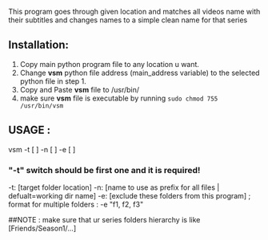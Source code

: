This program goes through given location and matches all videos name with their subtitles and changes names to a simple clean name for that series

## Installation:
1. Copy main python program file to any location u want.
2. Change **vsm** python file address (main_address variable) to the selected python file in step 1.
3. Copy and Paste **vsm** file to /usr/bin/ 
4. make sure **vsm** file is executable by running `sudo chmod 755 /usr/bin/vsm`

## USAGE :
vsm -t [ ] -n [ ] -e [ ]

### "-t" switch should be first one and it is required!
-t: [target folder location]
-n: [name to use as prefix for all files | defualt=working dir name]
-e: [exclude these folders from this program] ; format for multiple folders : -e "f1, f2, f3"


##NOTE :
make sure that ur series folders hierarchy is like  [Friends/Season1/...]
